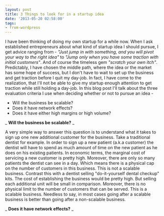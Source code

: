 ```yaml
---
layout: post
title: 3 Things to look for in a startup idea
date: '2013-05-20 02:58:00'
tags:
- from-wordpress
---
```


I have been thinking of doing my own startup for a while now. When I ask established entrepreneurs about what kind of startup idea I should pursue, I get advice ranging from - _"Just jump in with something, and you will pivot your way to the right idea"_ to _"Jump only when you have some traction with initial customers"_. And of course the timeless gem _"scratch your own itch"_. Predictably, I have chosen the middle path, where the idea or the market has some hope of success, but I don't have to wait to set up the business and get traction before I quit my day-job. In fact, I have come to the realization, that I'll not be able to give my startup enough attention to get traction while still holding a day-job. In this blog post I'll talk about the three evaluation criteria I use when deciding whether or not to pursue an idea -

- Will the business be scalable?
- Does it have network effects?
- Does it have either high margins or high volume?

_ **Will the business be scalable?** _

A very simple way to answer this question is to understand what it takes to sign up one new additional customer for the business. Take a traditional dentist for example. In order to sign up a new patient (a.k.a customer) the dentist will have to spend as much amount of time on the new patient as he does on his existing patients. In economic terms, the marginal cost of servicing a new customer is pretty high. Moreover, there are only so many patients the dentist can see in a day. Which means there is a physical cap on the number of customers in this business. This is not a scalable business. Contrast this with a dentist selling "do-it-yourself dental checkup" kits. The cost of establishing the business would be pretty high. But selling each additional unit will be small in comparison. Moreover, there is no physical limit to the number of customers that can be served. This is a scalable business. Needless to say, in most cases going after a scalable business is better than going after a non-scalable business.

_ **Does it have network effects?** _

Network effects are what help businesses go viral. Network effects means that every new person who uses the service makes it more valuable for all other users. Take the telephone for instance. If only 2 people in a town have telephone it is marginally useful for them. But when a third and then a fourth person get a telephone, the value of the telephone increases for all 4 people. A more cotemporary example would be facebook where, as more and more people signed up, it became more and more valuable to its existing users, in turn causing more and more people to sign up. Apart from promoting viral growth, network effects also help build high barriers of entry and increase switching costs for its users. Think again about moving your entire social network from facebook to google+. Not gonna happen...at least not very easily. Network effects are often found in multi-sided markets. For example game consoles like XBox have [multi-sided networked markets](http://en.wikipedia.org/wiki/Two-sided_markets)with game players and game providers. More the number of players, more game companies build games for the XBox platform. More games available will attract more players and so on.

_ **Does it have either high margins or high volume?** _

Making high profit per unit sold is a good thing. In the online services world, this would translate to average profit per user. If this is high then it is ok to have less number of users. Good examples are enterprise software companies like SAP or Oracle. Their high margins enable them to serve only the top Fortune thousand companies. However, companies like Amazon Web Services have shown us that having a low margin (rumored to be \< 5%) per user but having a high volume of users is just as profitable. Obviously a business that has potential for neither high margins nor high volume is not attractive. And one that has both is super attractive!

Not all startup ideas have to have all three characteristics. Some good startup idea may not have any of these. But in general, asking these questions gives me a good idea of the potential of the startup.

